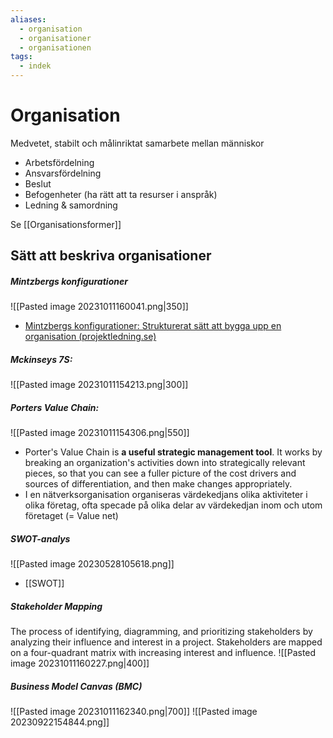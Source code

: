 ```yaml
---
aliases:
  - organisation
  - organisationer
  - organisationen
tags:
  - indek
---
```

# Organisation
Medvetet, stabilt och målinriktat samarbete mellan människor
- Arbetsfördelning
- Ansvarsfördelning
- Beslut
- Befogenheter (ha rätt att ta resurser i anspråk)
- Ledning & samordning

Se [[Organisationsformer]]


## Sätt att beskriva organisationer

##### Mintzbergs konfigurationer
![[Pasted image 20231011160041.png|350]]
- [Mintzbergs konfigurationer: Strukturerat sätt att bygga upp en organisation (projektledning.se)](https://projektledning.se/mintzbergs-konfigurationer/)
##### Mckinseys 7S:
![[Pasted image 20231011154213.png|300]]
##### Porters Value Chain: 
![[Pasted image 20231011154306.png|550]]
- Porter's Value Chain is **a useful strategic management tool**. It works by breaking an organization's activities down into strategically relevant pieces, so that you can see a fuller picture of the cost drivers and sources of differentiation, and then make changes appropriately.
- I en nätverksorganisation organiseras värdekedjans olika aktiviteter i olika företag, ofta specade på olika delar av värdekedjan inom och utom företaget (= Value net)

##### SWOT-analys
![[Pasted image 20230528105618.png]]
- [[SWOT]]

##### Stakeholder Mapping
The process of identifying, diagramming, and prioritizing stakeholders by analyzing their influence and interest in a project. Stakeholders are mapped on a four-quadrant matrix with increasing interest and influence.
![[Pasted image 20231011160227.png|400]]

##### Business Model Canvas (BMC)
![[Pasted image 20231011162340.png|700]]
![[Pasted image 20230922154844.png]]